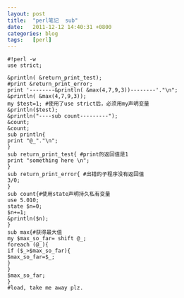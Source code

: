 ```yaml
---
layout: post
title:  "perl笔记  sub"
date:   2011-12-12 14:40:31 +0800
categories: blog
tags:   [perl]
---
```


    #!perl -w
    use strict;

    &println( &return_print_test);
    #print &return_print_error;
    print '--------&println( &max(4,7,9,3))--------'."\n";
    &println( &max(4,7,9,3));
    my $test=1; #使用了use strict后，必须用my声明变量
    &println($test);
    &println("----sub count---------");
    &count;
    &count;
    sub println{
    print "@_"."\n";
    }
    sub return_print_test{ #print的返回值是1
    print "something here \n";
    }
    sub return_print_error{ #出错的子程序没有返回值
    3/0;
    }
    sub count{#使用state声明持久私有变量
    use 5.010;
    state $n=0;
    $n+=1;
    &println($n);
    }
    sub max{#获得最大值
    my $max_so_far= shift @_;
    foreach (@_){
    if ($_>$max_so_far){
    $max_so_far=$_;
    }
    }
    $max_so_far;
    }
    #load, take me away plz.

